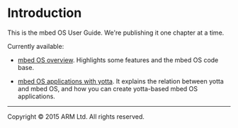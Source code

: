 # Introduction

This is the mbed OS User Guide. We're publishing it one chapter at a time. 

Currently available: 

* [mbed OS overview](overview.md). Highlights some features and the mbed OS code base.

* [mbed OS applications with yotta](app_on_yotta.md). It explains the relation between yotta and mbed OS, and how you can create yotta-based mbed OS applications. 

______
Copyright © 2015 ARM Ltd. All rights reserved.
